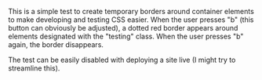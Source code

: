 This is a simple test to create temporary borders around container elements to make developing and testing CSS easier. When the user presses "b" (this button can obviously be adjusted), a dotted red border appears around elements designated with the "testing" class. When the user presses "b" again, the border disappears.

The test can be easily disabled with deploying a site live (I might try to streamline this).

